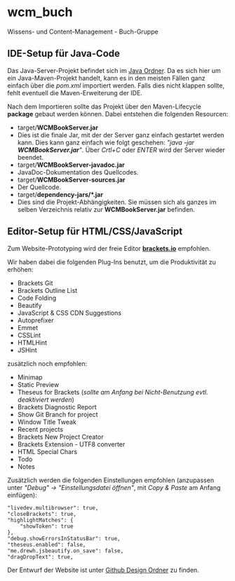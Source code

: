 wcm_buch
========

Wissens- und Content-Management - Buch-Gruppe

IDE-Setup für Java-Code
-----------------------

Das Java-Server-Projekt befindet sich im [Java Ordner](https://github.com/Querela/wcm_buch/tree/master/Java/WCMBookServer).
Da es sich hier um ein Java-Maven-Projekt handelt, kann es in den meisten Fällen ganz einfach über die *pom.xml* importiert werden. Falls dies nicht klappen sollte, fehlt eventuell die Maven-Erweiterung der IDE.

Nach dem Importieren sollte das Projekt über den Maven-Lifecycle **package** gebaut werden können. Dabei entstehen die folgenden Resourcen:

-   target/**WCMBookServer.jar**
  -   Dies ist die finale Jar, mit der der Server ganz einfach gestartet werden kann. Dies kann ganz einfach wie folgt geschehen: _"java -jar **WCMBookServer.jar**"_. Über *Crtl+C* oder *ENTER* wird der Server wieder beendet.
-   target/**WCMBookServer-javadoc.jar**
  -   JavaDoc-Dokumentation des Quellcodes.
-   target/**WCMBookServer-sources.jar**
  -   Der Quellcode.
-   target/**dependency-jars/*.jar**
  -   Dies sind die Projekt-Abhängigkeiten. Sie müssen sich als ganzes im selben Verzeichnis relativ zur **WCMBookServer.jar** befinden.

Editor-Setup für HTML/CSS/JavaScript
------------------------------------

Zum Website-Prototyping wird der freie Editor **[brackets.io][1]** empfohlen.

Wir haben dabei die folgenden Plug-Ins benutzt, um die Produktivität zu erhöhen:

-   Brackets Git
-   Brackets Outline List
-   Code Folding
-   Beautify
-   JavaScript & CSS CDN Suggestions
-   Autoprefixer
-   Emmet
-   CSSLint
-   HTMLHint
-   JSHint

zusätzlich noch empfohlen:

-   Minimap
-   Static Preview
-   Theseus for Brackets (_sollte am Anfang bei Nicht-Benutzung evtl. deaktiviert werden_)
-   Brackets Diagnostic Report
-   Show Git Branch for project
-   Window Title Tweak
-   Recent projects
-   Brackets New Project Creator
-   Brackets Extension - UTF8 converter
-   HTML Special Chars
-   Todo
-   Notes

Zusätzlich werden die folgenden Einstellungen empfohlen (anzupassen unter _"Debug" -> "Einstellungsdatei öffnen"_, mit _Copy & Paste_ am Anfang einfügen):

    "livedev.multibrowser": true,
    "closeBrackets": true,
    "highlightMatches": {
        "showToken": true
    },
    "debug.showErrorsInStatusBar": true,
    "theseus.enabled": false,
    "me.drewh.jsbeautify.on_save": false,
    "dragDropText": true,

Der Entwurf der Website ist unter [Github Design Ordner](https://github.com/Querela/wcm_buch/tree/website-design/Website/Design) zu finden.

[1]: http://brackets.io/    "brackets.io"
